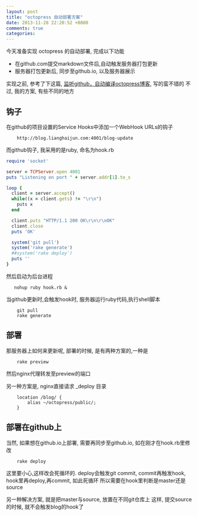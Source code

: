 ```yaml
---
layout: post
title: "octopress 自动部署方案"
date: 2013-11-28 22:20:52 +0800
comments: true
categories: 
---
```


今天准备实现 octopress 的自动部署, 完成以下功能

* 在github.com提交markdown文件后,自动触发服务器打包更新
* 服务器打包更新后, 同步至github.io, 以及服务器展示

实现之前, 参考了下这篇, [监听github，自动编译octopress博客](http://imxylz.com/blog/2013/11/27/build-octopress-with-github-hook/), 写的蛮不错的
不过, 我的方案, 有些不同的地方

## 钩子
在github的项目设置的Service Hooks中添加一个WebHook URLs的钩子
```
	http://blog.lianghaijun.com:4001/blog-update
```
而github钩子, 我采用的是ruby, 命名为hook.rb
```ruby
require 'socket'

server = TCPServer.open 4001
puts "Listening on port " + server.addr[1].to_s

loop {
  client = server.accept()
  while((x = client.gets) != "\r\n")
    puts x
  end

  client.puts "HTTP/1.1 200 OK\r\n\r\nOK"
  client.close
  puts 'OK'

  system('git pull')
  system('rake generate')
  ##system('rake deploy')
  puts ''
}
```
然后启动为后台进程
```
   nohup ruby hook.rb &
```
当github更新时,会触发hook时, 服务器运行ruby代码,执行shell脚本 
```
	git pull
	rake generate
```

## 部署
那服务器上如何来更新呢, 部署的时候, 是有两种方案的,一种是
```
	rake preview
```
然后nginx代理转发至preview的端口

另一种方案是, nginx直接请求 _deploy 目录
```
	location /blog/ {
		alias ~/octopress/public/;
	}
```

## 部署在github上
当然, 如果想在github.io上部署, 需要再同步至github.io, 如在刚才在hook.rb里修改
```
	rake deploy
```
这里要小心,这样改会死循环的. 
deploy会触发git commit, commit再触发hook, hook里再deploy,再commit, 如此死循环
所以需要在hook里判断是master还是source

另一种解决方案, 就是把master与source, 放置在不同git仓库上
这样, 提交source的时候, 就不会触发blog的hook了


















